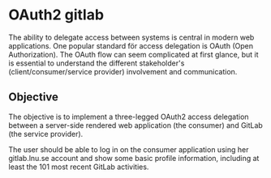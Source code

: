 # OAuth2 gitlab 

The ability to delegate access between systems is central in modern web applications. One popular standard för access delegation is OAuth (Open Authorization). The OAuth flow can seem complicated at first glance, but it is essential to understand the different stakeholder's (client/consumer/service provider) involvement and communication.

## Objective

The objective is to implement a three-legged OAuth2 access delegation between a server-side rendered web application (the consumer) and GitLab (the service provider).

The user should be able to log in on the consumer application using her gitlab.lnu.se account and show some basic profile information, including at least the 101 most recent GitLab activities.
